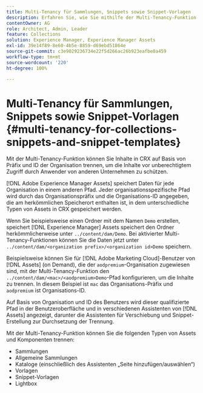 ```yaml
---
title: Multi-Tenancy für Sammlungen, Snippets sowie Snippet-Vorlagen
description: Erfahren Sie, wie Sie mithilfe der Multi-Tenancy-Funktion Inhalte im CRX-Repository basierend auf der Kundenorganisation trennen können, um einen nicht autorisierten Zugriff zu verhindern.
contentOwner: AG
role: Architect, Admin, Leader
feature: Collections
solution: Experience Manager, Experience Manager Assets
exl-id: 39e14f89-8e60-4b5e-8859-d69ebd51864e
source-git-commit: c3e9029236734e22f5d266ac26b923eafbe0a459
workflow-type: tm+mt
source-wordcount: '220'
ht-degree: 100%

---
```


# Multi-Tenancy für Sammlungen, Snippets sowie Snippet-Vorlagen {#multi-tenancy-for-collections-snippets-and-snippet-templates}

Mit der Multi-Tenancy-Funktion können Sie Inhalte in CRX auf Basis von Präfix und ID der Organisation trennen, um die Inhalte vor unberechtigtem Zugriff durch Anwender von anderen Unternehmen zu schützen.

[!DNL Adobe Experience Manager Assets] speichert Daten für jede Organisation in einem anderen Pfad. Jeder organisationsspezifische Pfad wird durch das Organisationspräfix und die Organisations-ID angegeben, die am herkömmlichen Speicherort enthalten ist, in dem unterschiedliche Typen von Assets in CRX gespeichert werden.

Wenn Sie beispielsweise einen Ordner mit dem Namen `Demo` erstellen, speichert [!DNL Experience Manager] Assets speichert den Ordner herkömmlicherweise unter `../content/dam/Demo`. Bei aktivierter Multi-Tenancy-Funktionen können Sie die Daten jetzt unter `../content/dam/<organization prefix>/<organization id>Demo` speichern.

Beispielsweise können Sie für [!DNL Adobe Marketing Cloud]-Benutzer von [!DNL Assets] (on Demand), die der `aodpremium`-Organisation zugewiesen sind, mit der Multi-Tenancy-Funktion den `../content/dam/<mac>/<aodpremium>Demo`-Pfad konfigurieren, um die Inhalte zu trennen. In diesem Beispiel ist `mac` das Organisations-Präfix und `aodpremium` ist Organisations-ID.

Auf Basis von Organisation und ID des Benutzers wird dieser qualifizierte Pfad in der Benutzeroberfläche und in verschiedenen Assistenten von [!DNL Assets] angezeigt, darunter die Assistenten für Verschiebung und Snippet-Erstellung zur Durchsetzung der Trennung.

Mit der Multi-Tenancy-Funktion können Sie die folgenden Typen von Assets und Komponenten trennen:

* Sammlungen
* Allgemeine Sammlungen
* Kataloge (einschließlich des Assistenten „Seite hinzufügen/auswählen“)
* Vorlagen
* Snippet-Vorlagen
* Lightbox
